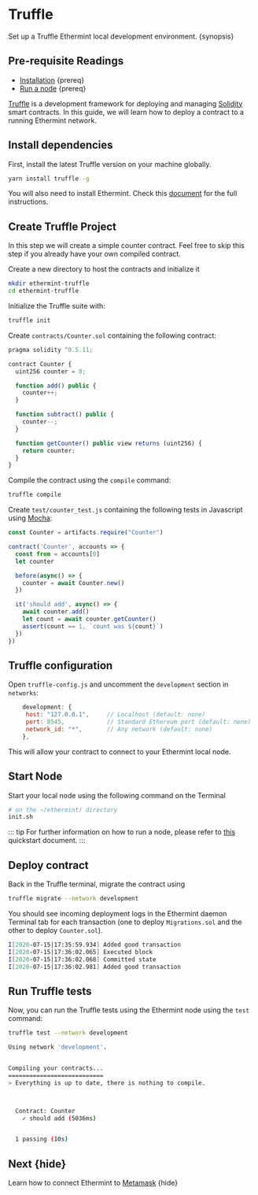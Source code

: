 <!--
order: 1
-->

# Truffle

Set up a Truffle Ethermint local development environment. {synopsis}

## Pre-requisite Readings

- [Installation](./../quickstart/installation.md) {prereq}
- [Run a node](./../quickstart/run_node.md) {prereq}

[Truffle](https://www.trufflesuite.com/truffle) is a development framework for deploying and managing [Solidity](https://github.com/ethereum/solidity) smart contracts. In this guide, we will learn how to deploy a contract to a running Ethermint network.

## Install dependencies

First, install the latest Truffle version on your machine globally.

```bash
yarn install truffle -g
```

You will also need to install Ethermint. Check this [document](./../../quickstart/installation.md) for the full instructions.

## Create Truffle Project

In this step we will create a simple counter contract. Feel free to skip this step if you already have your own compiled contract.

Create a new directory to host the contracts and initialize it

```bash
mkdir ethermint-truffle
cd ethermint-truffle
```

Initialize the Truffle suite with:

```bash
truffle init
```

Create `contracts/Counter.sol` containing the following contract:

```javascript
pragma solidity ^0.5.11;

contract Counter {
  uint256 counter = 0;

  function add() public {
    counter++;
  }

  function subtract() public {
    counter--;
  }

  function getCounter() public view returns (uint256) {
    return counter;
  }
}
```

Compile the contract using the `compile` command:

```bash
truffle compile
```

Create `test/counter_test.js` containing the following tests in Javascript using [Mocha](https://mochajs.org/):

```javascript
const Counter = artifacts.require("Counter")

contract('Counter', accounts => {
  const from = accounts[0]
  let counter

  before(async() => {
    counter = await Counter.new()
  })

  it('should add', async() => {
    await counter.add()
    let count = await counter.getCounter()
    assert(count == 1, `count was ${count}`)
  })
})
```

## Truffle configuration

Open `truffle-config.js` and uncomment the `development` section in `networks`:

```javascript
    development: {
     host: "127.0.0.1",     // Localhost (default: none)
     port: 8545,            // Standard Ethereum port (default: none)
     network_id: "*",       // Any network (default: none)
    },
```

This will allow your contract to connect to your Ethermint local node.

## Start Node

Start your local node using the following command on the Terminal

```bash
# on the ~/ethermint/ directory
init.sh
```

::: tip
For further information on how to run a node, please refer to [this](./../../quickstart/run_node.md) quickstart document.
:::

## Deploy contract

Back in the Truffle terminal, migrate the contract using

```bash
truffle migrate --network development
```

You should see incoming deployment logs in the Ethermint daemon Terminal tab for each transaction (one to deploy `Migrations.sol` and the other to deploy `Counter.sol`).

```bash
I[2020-07-15|17:35:59.934] Added good transaction                       module=mempool tx=22245B935689918D332F58E82690F02073F0453D54D5944B6D64AAF1F21974E2 res="&{CheckTx:log:\"[]\" gas_wanted:6721975 }" height=3 total=1
I[2020-07-15|17:36:02.065] Executed block                               module=state height=4 validTxs=1 invalidTxs=0
I[2020-07-15|17:36:02.068] Committed state                              module=state height=4 txs=1 appHash=76BA85365F10A59FE24ADCA87544191C2D72B9FB5630466C5B71E878F9C0A111
I[2020-07-15|17:36:02.981] Added good transaction                       module=mempool tx=84516B4588CBB21E6D562A6A295F1F8876076A0CFF2EF1B0EC670AD8D8BB5425 res="&{CheckTx:log:\"[]\" gas_wanted:6721975 }" height=4 total=1
```

## Run Truffle tests

Now, you can run the Truffle tests using the Ethermint node using the `test` command:

```bash
truffle test --network development

Using network 'development'.


Compiling your contracts...
===========================
> Everything is up to date, there is nothing to compile.



  Contract: Counter
    ✓ should add (5036ms)


  1 passing (10s)
```

## Next {hide}

Learn how to connect Ethermint to [Metamask](./../wallets/metamask.md) {hide}
